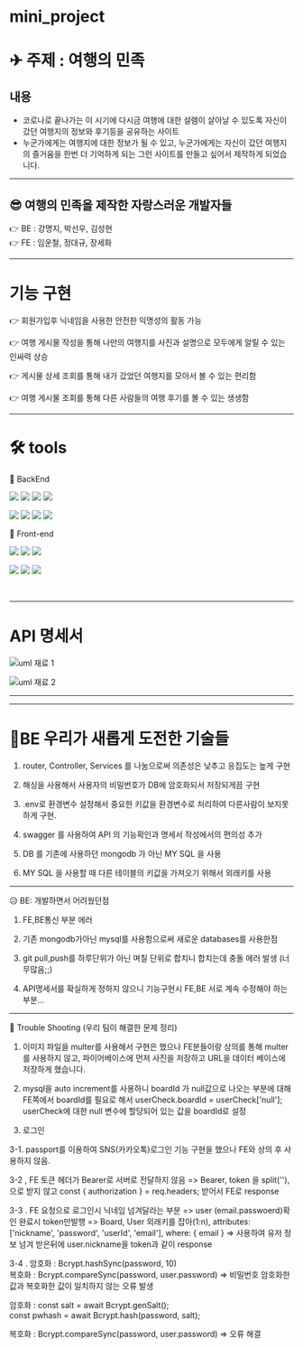 # mini_project

✈ 주제 : 여행의 민족
===========

내용
---

* 코로나로 끝나가는 이 시기에 다시금 여행에 대한 설렘이 살아날 수 있도록 자신이 갔던 여행지의 정보와 후기등을 공유하는 사이트
* 누군가에게는 여행지에 대한 정보가 될 수 있고, 누군가에게는 자신이 갔던 여행지의 즐거움을 한번 더 기억하게 되는 그런 사이트를 만들고 싶어서 제작하게 되었습니다.  

---

😎 여행의 민족을 제작한 자랑스러운 개발자들
---

👉 BE : 강명지, 박선우, 김성현
<br>
👉 FE : 임운철, 정대규, 장세화 

---
기능 구현
===

👉 회원가입후 닉네임을 사용한 안전한 익명성의 활동 가능

👉 여행 게시물 작성을 통해 나만의 여행지를 사진과 설명으로 모두에게 알릴 수 있는 인싸력 상승

👉 게시물 상세 조회를 통해 내가 갔었던 여행지를 모아서 볼 수 있는 편리함

👉 여행 게시물 조회를 통해 다른 사람들의 여행 후기를 볼 수 있는 생생함

---

🛠 tools
===
<!-- <img src="https://img.shields.io/badge/이름-색상코드?style=flat-square&logo=로고명&logoColor=로고색"/>
 -->

📌 BackEnd

<img src="https://img.shields.io/badge/javascript-333333?style=flat-square&logo=javascript&logoColor=yellow"/> <img src="https://img.shields.io/badge/mysql-3333ff?style=flat-square&logo=firebase&logoColor=white"/> 
<img src="https://img.shields.io/badge/express-666666?style=flat-square&logo=express&logoColor=white"/> <img src="https://img.shields.io/badge/Node.js-33cc00?style=flat-square&logo=Node.js&logoColor=white"/>


<img src="https://img.shields.io/badge/NPM-33cc00?style=flat-square&logo=NPM.js&logoColor=red"/> <img src="https://img.shields.io/badge/JSON WEB TOKEN-333333?style=flat-square&logo=json web token&logoColor=white"/> <img src="https://img.shields.io/badge/AWS-ffcc33?style=flat-square&logo=AWS&logoColor=white"/> <img src="https://img.shields.io/badge/passport-00cc66?style=flat-square&logo=passport&logoColor=white"/>



📌 Front-end

<img src="https://img.shields.io/badge/javascript-333333?style=flat-square&logo=javascript&logoColor=yellow"/> <img src="https://img.shields.io/badge/HTML-ff3300?style=flat-square&logo=HTML&logoColor=white"/> <img src="https://img.shields.io/badge/CSS-3366ff?style=flat-square&logo=CSS&logoColor=white"/>

<img src="https://img.shields.io/badge/react-33ffff?style=flat-square&logo=react&logoColor=black"/> <img src="https://img.shields.io/badge/REDUX-6600cc?style=flat-square&logo=REDUX&logoColor=white"/> <img src="https://img.shields.io/badge/REACT ROUTER-6600cc?style=flat-square&logo=REACT ROUTER&logoColor=white"/>



<br>

---


API 명세서
===

![uml 재료 1](https://user-images.githubusercontent.com/105336416/173999191-a791ed0b-65a4-4967-b91d-56c4af81c0a4.PNG)

![uml 재료 2](https://user-images.githubusercontent.com/105336416/173999295-489c46a7-1a57-4ab5-922a-a9c8af0dced0.PNG)


<!-- 
| 페이지 | 기능 | API URL | Method | request(가져갈 데이터)|response(서버로부터 받아올 데이터)|     
|:------:|:------:|:---:|:------:|:---:|:---:|
|홈|회원정보로 이동| x | x | x |x |
|회원정보|회원가입|/api/signup|/api/signup|email,password|token; result : [{""success"",nickname}] OR message: '이메일 또는 패스워드 확인해주세요'}"|
|회원정보|로그인|/api/login|POST|email,password|token; result : [{""success"",nickname}] OR message: '이메일 또는 패스워드 확인해주세요'|
|회원정보|중복검사 이메일|/api/duplicatesemail/:email|GET|email|Message: '사용 가능한 이메일 입니다' OR Message: '중복된 이메일 입니다' |
|회원정보|중복검사 닉네임|/api/duplicatesnick/:nickname|GET|nickname|Message: '사용 가능한 닉네임 입니다' OR Message: '중복된 닉네임 입니다' |
|메인|여행 게시물 조회|/api/travel|GET|x|boardId,title,image,nickname|
|메인|게시물 작성|/api/travels|x|title,image,content|boardId,title,image,content|
|메인|게시물 상세 조회|/api/travels/:boardId|GET|x|boardId,title,image,content,nickname|
|Detail|게시물 수정|/api/travels/:boardId|PATCH|"title,image,content|boardId,title,image,content|
|Detail|게시물 삭제|/api/travels/:boardId|DELETE|x|boardId| -->

---
---

💎BE 우리가 새롭게 도전한 기술들
===
1. router, Controller, Services 를 나눔으로써 의존성은 낮추고 응집도는 높게 구현

2. 해싱을 사용해서 사용자의 비밀번호가 DB에 암호화되서 저장되게끔 구현

3. .env로 환경변수 설정해서 중요한 키값을 환경변수로 처리하여 다른사람이 보지못하게 구현. 

4. swagger 를 사용하여 API 의 기능확인과 명세서 작성에서의 편의성 추가 

5. DB 를 기존에 사용하던 mongodb 가 아닌 MY SQL 을 사용 

6. MY SQL 을 사용할 때 다른 테이블의 키값을 가져오기 위해서 외래키를 사용

---

😥 BE: 개발하면서 어려웠던점
1. FE,BE통신 부분 에러

2. 기존 mongodb가아닌 mysql를 사용함으로써 새로운 databases를 사용한점

3. git pull,push를 하루단위가 아닌 며칠 단위로 합치니 합치는데 충돌 에러 발생 (너무많음;;)

4. API명세서를 확실하게 정하지 않으니 기능구현시 FE,BE 서로 계속 수정해야 하는 부분...

---


🤟 Trouble Shooting
(우리 팀이 해결한 문제 정리)


1. 이미지 파일을 multer를 사용해서 구현은 했으나 FE분들이랑 상의를 통해 multer를 사용하지 않고, 파이어베이스에 먼저 사진을 저장하고 URL을 데이터 베이스에 저장하게 했습니다.

2.  mysql을 auto increment를 사용하니 boardId 가 null값으로 나오는 부분에 대해 FE쪽에서 boardId를 필요로 해서 userCheck.boardId = userCheck['null']; userCheck에 대한 null 변수에 할당되어 있는 값을 boardId로 설정

3. 로그인


3-1. passport를 이용하여 SNS(카카오톡)로그인 기능 구현을 했으나 FE와 상의 후 사용하지 않음.

3-2 , FE 토큰 헤더가 Bearer로 서버로 전달하지 않음 => Bearer, token 을 split(''),으로 받지 않고 const { authorization } = req.headers; 받어서 FE로 response

3-3 . FE 요청으로 로그인시 닉네임 넘겨달라는 부분 =>
        user (email.passwoerd)확인 완료시 token만발행 => Board, User 외래키를 잡아(1:n), attributes: ['nickname', 'password', 'userId', 'email'], where: { email } =>
        사용하여 유저 정보 넘겨 받은뒤에 user.nickname을 token과 같이 response

3-4 . 암호화 : Bcrypt.hashSync(password, 10)                                             
복호화 : Bcrypt.compareSync(password, user.password) => 비밀번호 암호화한 값과 복호화한 값이 일치하지 않는 오류 발생


암호화 : const salt = await Bcrypt.genSalt();                                       
                      const pwhash = await Bcrypt.hash(password, salt);

복호화 : Bcrypt.compareSync(password, user.password) => 오류 해결       
 



